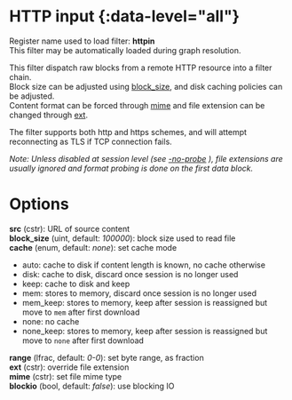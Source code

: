 <!-- automatically generated - do not edit, patch gpac/applications/gpac/gpac.c -->

# HTTP input  {:data-level="all"}  
  
Register name used to load filter: __httpin__  
This filter may be automatically loaded during graph resolution.  
  
This filter dispatch raw blocks from a remote HTTP resource into a filter chain.  
Block size can be adjusted using [block_size](#block_size), and disk caching policies can be adjusted.  
Content format can be forced through [mime](#mime) and file extension can be changed through [ext](#ext).  
  
The filter supports both http and https schemes, and will attempt reconnecting as TLS if TCP connection fails.  
  
_Note: Unless disabled at session level (see [-no-probe](core_options/#no-probe) ), file extensions are usually ignored and format probing is done on the first data block._  
  

# Options    
  
<a id="src">__src__</a> (cstr): URL of source content  
<a id="block_size">__block_size__</a> (uint, default: _100000_): block size used to read file  
<a id="cache">__cache__</a> (enum, default: _none_): set cache mode  

- auto: cache to disk if content length is known, no cache otherwise  
- disk: cache to disk,  discard once session is no longer used  
- keep: cache to disk and keep  
- mem: stores to memory, discard once session is no longer used  
- mem_keep: stores to memory, keep after session is reassigned but move to `mem` after first download  
- none: no cache  
- none_keep: stores to memory, keep after session is reassigned but move to `none` after first download  
  
<a id="range">__range__</a> (lfrac, default: _0-0_): set byte range, as fraction  
<a id="ext">__ext__</a> (cstr): override file extension  
<a id="mime">__mime__</a> (cstr): set file mime type  
<a id="blockio">__blockio__</a> (bool, default: _false_): use blocking IO  
  
